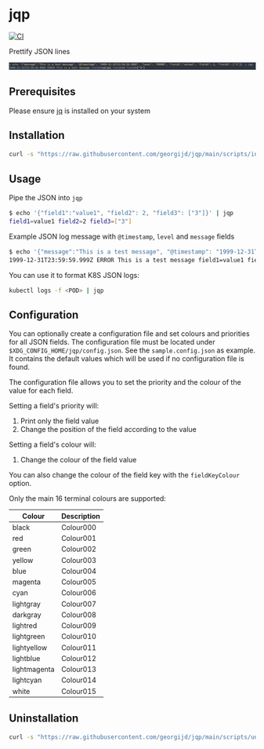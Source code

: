 # jqp

[![CI](https://github.com/georgijd/jqp/actions/workflows/ci.yaml/badge.svg)](https://github.com/georgijd/jqp/actions/workflows/ci.yaml)

Prettify JSON lines

![screenshot](./screenshots/jqp-screenshot-1.png)

## Prerequisites

Please ensure [jq](https://stedolan.github.io/jq/) is installed on your system

## Installation

```bash
curl -s "https://raw.githubusercontent.com/georgijd/jqp/main/scripts/install.sh" | bash
```

## Usage

Pipe the JSON into `jqp`

```bash
$ echo '{"field1":"value1", "field2": 2, "field3": ["3"]}' | jqp
field1=value1 field2=2 field3=["3"]
```

Example JSON log message with `@timestamp`, `level` and `message` fields

```bash
$ echo '{"message":"This is a test message", "@timestamp": "1999-12-31T23:59:59.999Z", "level": "ERROR", "field1":"value1", "field2": 2, "field3": ["3"]}' | jqp
1999-12-31T23:59:59.999Z ERROR This is a test message field1=value1 field2=2 field3=["3"]
```

You can use it to format K8S JSON logs:

```bash
kubectl logs -f <POD> | jqp
```

## Configuration

You can optionally create a configuration file and set colours and priorities
for all JSON fields.
The configuration file must be located under `$XDG_CONFIG_HOME/jqp/config.json`.
See the `sample.config.json` as example. It contains the default values which
will be used if no configuration file is found.

The configuration file allows you to set the priority and the colour of the
value for each field.

Setting a field's priority will:

1. Print only the field value
2. Change the position of the field according to the value

Setting a field's colour will:

1. Change the colour of the field value

You can also change the colour of the field key with the `fieldKeyColour` option.

Only the main 16 terminal colours are supported:

| Colour       | Description |
|--------------|-------------|
| black        | Colour000   |
| red          | Colour001   |
| green        | Colour002   |
| yellow       | Colour003   |
| blue         | Colour004   |
| magenta      | Colour005   |
| cyan         | Colour006   |
| lightgray    | Colour007   |
| darkgray     | Colour008   |
| lightred     | Colour009   |
| lightgreen   | Colour010   |
| lightyellow  | Colour011   |
| lightblue    | Colour012   |
| lightmagenta | Colour013   |
| lightcyan    | Colour014   |
| white        | Colour015   |

## Uninstallation

```bash
curl -s "https://raw.githubusercontent.com/georgijd/jqp/main/scripts/uninstall.sh" | bash
```
